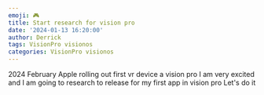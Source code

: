 ```yaml
---
emoji: 🎮 
title: Start research for vision pro
date: '2024-01-13 16:20:00'
author: Derrick
tags: VisionPro visionos 
categories: VisionPro visionos
---
```


2024 February Apple rolling out first vr device a vision pro
I am very excited and I am going to research to release for my first app in vision pro
Let's do it
